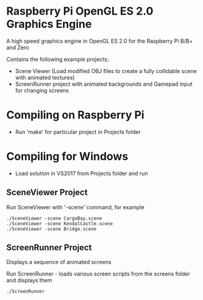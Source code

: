 # Raspberry Pi OpenGL ES 2.0 Graphics Engine

A high speed graphics engine in OpenGL ES 2.0 for the Raspberry Pi B/B+ and Zero

Contains the following example projects;

 - Scene Viewer (Load modified OBJ files to create a fully collidable scene with animated textures)
 - ScreenRunner project with animated backgrounds and Gamepad input for changing screens
 
# Compiling on Raspberry Pi

 - Run 'make' for particular project in Projects folder
 
# Compiling for Windows

 - Load solution in VS2017 from Projects folder and run
 
## SceneViewer Project

Run SceneViewer with '-scene' command, for example

    ./SceneViewer -scene CargoBay.scene
    ./SceneViewer -scene KendalCastle.scene
    ./SceneViewer -scene Bridge.scene
  
## ScreenRunner Project

Displays a sequence of animated screens

Run ScreenRunner - loads various screen scripts from the screens folder and displays them

    ./ScreenRunner

